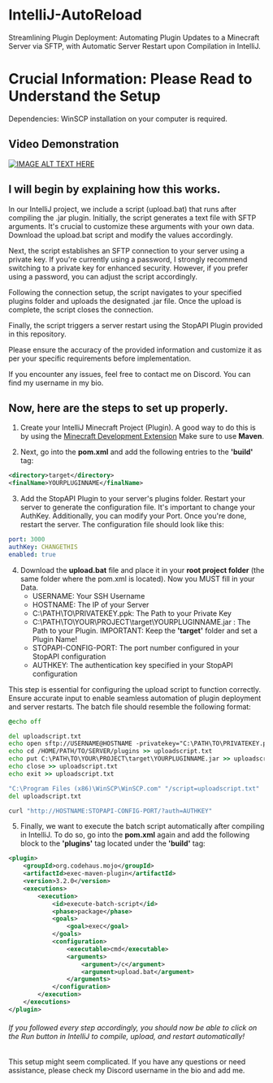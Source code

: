 # IntelliJ-AutoReload
Streamlining Plugin Deployment: Automating Plugin Updates to a Minecraft Server via SFTP, with Automatic Server Restart upon Compilation in IntelliJ.

# Crucial Information: Please Read to Understand the Setup

Dependencies: WinSCP installation on your computer is required.

## Video Demonstration

[![IMAGE ALT TEXT HERE](https://img.youtube.com/vi/kuQIU9RK9JU/0.jpg)](https://www.youtube.com/watch?v=kuQIU9RK9JU)

## I will begin by explaining how this works.

In our IntelliJ project, we include a script (upload.bat) that runs after compiling the .jar plugin. Initially, the script generates a text file with SFTP arguments. It's crucial to customize these arguments with your own data. Download the upload.bat script and modify the values accordingly.

Next, the script establishes an SFTP connection to your server using a private key. If you're currently using a password, I strongly recommend switching to a private key for enhanced security. However, if you prefer using a password, you can adjust the script accordingly.

Following the connection setup, the script navigates to your specified plugins folder and uploads the designated .jar file. Once the upload is complete, the script closes the connection.

Finally, the script triggers a server restart using the StopAPI Plugin provided in this repository.

Please ensure the accuracy of the provided information and customize it as per your specific requirements before implementation.

If you encounter any issues, feel free to contact me on Discord. You can find my username in my bio.


## Now, here are the steps to set up properly.

1. Create your IntelliJ Minecraft Project (Plugin). A good way to do this is by using the [Minecraft Development Extension](https://plugins.jetbrains.com/plugin/8327-minecraft-development) Make sure to use **Maven**.
   
2. Next, go into the **pom.xml** and add the following entries to the **'build'** tag:
```xml
<directory>target</directory>
<finalName>YOURPLUGINNAME</finalName>
```
3. Add the StopAPI Plugin to your server's plugins folder. Restart your server to generate the configuration file. It's important to change your AuthKey. Additionally, you can modify your Port. Once you're done, restart the server. The configuration file should look like this:
```yml
port: 3000
authKey: CHANGETHIS
enabled: true
```
4. Download the **upload.bat** file and place it in your **root project folder** (the same folder where the pom.xml is located). Now you MUST fill in your Data.
   - USERNAME: Your SSH Username
   - HOSTNAME: The IP of your Server
   - C:\PATH\TO\PRIVATEKEY.ppk: The Path to your Private Key
   - C:\PATH\TO\YOUR\PROJECT\target\YOURPLUGINNAME.jar : The Path to your Plugin. IMPORTANT: Keep the **'target'** folder and set a Plugin Name!
   - STOPAPI-CONFIG-PORT: The port number configured in your StopAPI configuration
   - AUTHKEY: The authentication key specified in your StopAPI configuration
     
This step is essential for configuring the upload script to function correctly. Ensure accurate input to enable seamless automation of plugin deployment and server restarts. The batch file should resemble the following format:
```bat
@echo off

del uploadscript.txt
echo open sftp://USERNAME@HOSTNAME -privatekey="C:\PATH\TO\PRIVATEKEY.ppk" >> uploadscript.txt
echo cd /HOME/PATH/TO/SERVER/plugins >> uploadscript.txt
echo put C:\PATH\TO\YOUR\PROJECT\target\YOURPLUGINNAME.jar >> uploadscript.txt
echo close >> uploadscript.txt
echo exit >> uploadscript.txt

"C:\Program Files (x86)\WinSCP\WinSCP.com" "/script=uploadscript.txt"
del uploadscript.txt

curl "http://HOSTNAME:STOPAPI-CONFIG-PORT/?auth=AUTHKEY"
```
5. Finally, we want to execute the batch script automatically after compiling in IntelliJ. To do so, go into the **pom.xml** again and add the following block to the **'plugins'** tag located under the **'build'** tag:
```xml
<plugin>
    <groupId>org.codehaus.mojo</groupId>
    <artifactId>exec-maven-plugin</artifactId>
    <version>3.2.0</version>
    <executions>
        <execution>
            <id>execute-batch-script</id>
            <phase>package</phase>
            <goals>
                <goal>exec</goal>
            </goals>
            <configuration>
                <executable>cmd</executable>
                <arguments>
                    <argument>/c</argument>
                    <argument>upload.bat</argument>
                </arguments>
            </configuration>
        </execution>
    </executions>
</plugin>
```

###### If you followed every step accordingly, you should now be able to click on the Run button in IntelliJ to compile, upload, and restart automatically!
This setup might seem complicated. If you have any questions or need assistance, please check my Discord username in the bio and add me.

